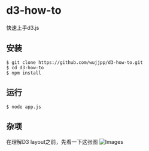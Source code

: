 # d3-how-to
快速上手d3.js

## 安装
```shell
$ git clone https://github.com/wujjpp/d3-how-to.git
$ cd d3-how-to
$ npm install
```

## 运行
```shell
$ node app.js
```

## 杂项
在理解D3 layout之前，先看一下这张图
![Images](http://git.qixin007.com/qxb/enviroment/raw/master/images/git-status-01.jpg)
